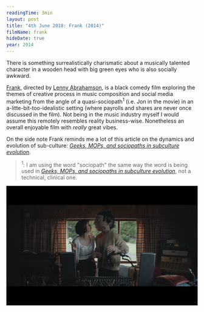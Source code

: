 ```yaml
---
readingTime: 3min
layout: post
title: "4th June 2018: Frank (2014)"
filmName: frank
hideDate: true
year: 2014
---
```

There is something surrealistically charismatic about a musically talented character in a wooden head with big green eyes who is also socially awkward.

[Frank](https://www.rottentomatoes.com/m/frank_2014/), directed by [Lenny Abrahamson](https://en.wikipedia.org/wiki/Lenny_Abrahamson), is a black comedy film exploring the themes of creative process in music composition and social media marketing from the angle of a quasi-sociopath<sup>1</sup> (i.e. Jon in the movie) in an a-litte-bit-too-idealistic setting (where payrolls and shares are never once discussed in the film). Not being in the music industry myself I would assume this remotely resembles reality business-wise. Nonetheless an overall enjoyable film with *really* great vibes.

On the side note Frank reminds me a lot of this article on the dynamics and evolution of sub-culture: [*Geeks, MOPs, and sociopaths in subculture evolution*](https://meaningness.com/geeks-mops-sociopaths).

><sup>1</sup>: I am using the word "sociopath" the same way the word is being used in [*Geeks, MOPs, and sociopaths in subculture evolution*](https://meaningness.com/geeks-mops-sociopaths#footnote5_5n3eogi), not a technical, clinical one.

<img src="/img/frank.png">
